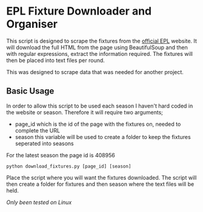 # EPL Fixture Downloader and Organiser

This script is designed to scrape the fixtures from the [official EPL](https://www.premierleague.com)
 website. It will download the full HTML from the page using BeautifulSoup and then
 with regular expressions, extract the information required. The fixtures will then be placed into
 text files per round.

 This was designed to scrape data that was needed for another project.

## Basic Usage
In order to allow this script to be used each season I haven't hard coded in the website or season.
Therefore it will require two arguments;

* page_id which is the id of the page with the fixtures on, needed to complete the URL
* season this variable will be used to create a folder to keep the fixtures seperated into seasons

For the latest season the page id is 408956

```
python download_fixtures.py [page_id] [season]
```

Place the script where you will want the fixtures downloaded. The script will then create a folder for fixtures and then season where the text files will be held.

*Only been tested on Linux*
